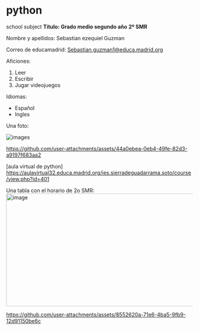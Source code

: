 # python
school subject
**Título: Grado medio segundo año**
**2º SMR** 

Nombre y apellidos: Sebastian ezequiel Guzman

Correo de educamadrid: Sebastian.guzman1@educa.madrid.org

Aficiones:
  1. Leer
  2. Escribir
  3. Jugar videojuegos

Idiomas:
  - Español
  - Ingles

Una foto:

![images](https://github.com/user-attachments/assets/44a0ebea-0eb4-49fe-82d3-a9197f683aa2)

<https://github.com/user-attachments/assets/44a0ebea-0eb4-49fe-82d3-a9197f683aa2>

[aula virtual de python] https://aulavirtual32.educa.madrid.org/ies.sierradeguadarrama.soto/course/view.php?id=401

Una tabla con el horario de 2o SMR:
<img width="776" height="305" alt="image" src="https://github.com/user-attachments/assets/8552620a-71e6-4ba5-9fb9-12d91150be6c" />

<https://github.com/user-attachments/assets/8552620a-71e6-4ba5-9fb9-12d91150be6c>
